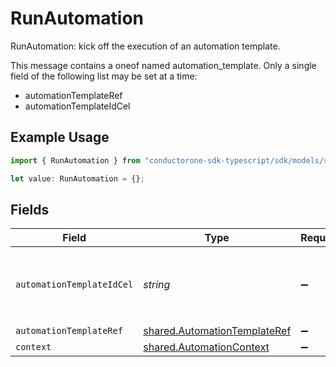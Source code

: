 # RunAutomation

RunAutomation: kick off the execution of an automation template.

This message contains a oneof named automation_template. Only a single field of the following list may be set at a time:
  - automationTemplateRef
  - automationTemplateIdCel


## Example Usage

```typescript
import { RunAutomation } from "conductorone-sdk-typescript/sdk/models/shared";

let value: RunAutomation = {};
```

## Fields

| Field                                                                                                                                                                       | Type                                                                                                                                                                        | Required                                                                                                                                                                    | Description                                                                                                                                                                 |
| --------------------------------------------------------------------------------------------------------------------------------------------------------------------------- | --------------------------------------------------------------------------------------------------------------------------------------------------------------------------- | --------------------------------------------------------------------------------------------------------------------------------------------------------------------------- | --------------------------------------------------------------------------------------------------------------------------------------------------------------------------- |
| `automationTemplateIdCel`                                                                                                                                                   | *string*                                                                                                                                                                    | :heavy_minus_sign:                                                                                                                                                          | The automationTemplateIdCel field.<br/>This field is part of the `automation_template` oneof.<br/>See the documentation for `c1.api.automations.v1.RunAutomation` for more details. |
| `automationTemplateRef`                                                                                                                                                     | [shared.AutomationTemplateRef](../../../sdk/models/shared/automationtemplateref.md)                                                                                         | :heavy_minus_sign:                                                                                                                                                          | N/A                                                                                                                                                                         |
| `context`                                                                                                                                                                   | [shared.AutomationContext](../../../sdk/models/shared/automationcontext.md)                                                                                                 | :heavy_minus_sign:                                                                                                                                                          | N/A                                                                                                                                                                         |